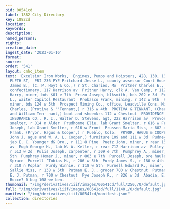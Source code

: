 ```yaml
---
pid: 00541cd
label: 1882 City Directory
key: 1882cd
location: 
keywords: 
description: 
named_persons: 
rights: 
creation_date: 
ingest_date: '2023-01-16'
format: 
source: 
order: '541'
layout: cmhc_item
text: 'Excelsior Iron Works,  Engines, Pumps and Hoisters, 428, 130, 138 and 134 W.
  PLFTH ST,  PRI 236 PYE Pritchard Jesse L., county assessor Court House, r 407 Harrison     av  Pritchett
  James B., (C. P. Hoyt & Co.,) r St. Charies, Mo  Pritner Charles E., fraits and
  confectionery, 117 Harrison av  Pritner Harry, clk A. Van Camp, r 112 w 3d  Prizer
  Harry, miner, bds $01 e 7th  Prizo Joseph, blksmith, bds 202 e 3d  Proal Horace
  L., waiter Capitol Restaurant  Probasco Frank, mining, r 142 w 9th  Proctor J. W.,
  miner, bds 124 w 5th  Prospect Mining Co., office, Leadville Cons. Mining Co.  Protiva
  Charles, (Protiva & ''Tennant,) r 316 w 4th  PROTIVA & TENNANT, (Charles Protiva
  and William Ten- nant,) boot and shoemkrs 112 w Chestnut  PROVIDENCE WASHINGION
  INSURANCE CO., R. I., Walter D. Stevens, agt, 222 Harrison av  Provost Gustave A.,
  smelter, r 814 n Alder  Prudhomme Elie, lab Grant Smelter, r 616 w Front  Prudhomme
  Joseph, lab Grant Smelter, r 616 w Front  Prussen Maria Miss, r 602 e 5th  Pryor
  Frank, (Pryor, Hagus & Cooper,) r Pueblo, Colo.  PRYOR, HAGUS & COOPER, (Frank Pryor,
  John J. agus and W. A. L. Cooper,) furniture 109 and 111 w 3d  Pudney William b,
  jab E. C. Younger d& Bro., r 111 8 Pine  Puetz John, miner, r rear 150 s Toledo
  av  Eugh George H., lab W. A. Keller, r rear 712 Harrison av  Pulley Thomas F.,
  r 513 w 2d  Pulis Joseph, carpenter, r 309 e 7th  Pumphrey A., miner, bds 629 ©
  5th  Pumphrey Homer J., miner, r 803 e 7th  Purcell Joseph, ore hauler, r 204 s
  Sprace  Purcell ‘Tobias M., r 206 w 5th  Purdy James S., r 180 w 4th  Purdy 8. M.,
  r 310 n Poplar  Purdy Winnie, r 118 w 5th  Purnell Edward R., miner, r 516 © 8th  Purple
  Sallie Miss, r 138 w 5th  Putman E, J., grocer 700 w Chestnut  Putman John D., clk
  E. J. Putman, r 700 w Chestnut  Pye Joseph R., r 826 w 3d  Abadia, E.R, & Co,"asceyer,
  Bocce? 0 bug 108 we ben.    '
thumbnail: "/img/derivatives/iiif/images/00541cd/full/250,/0/default.jpg"
full: "/img/derivatives/iiif/images/00541cd/full/1140,/0/default.jpg"
manifest: "/img/derivatives/iiif/00541cd/manifest.json"
collection: directories
---
```

